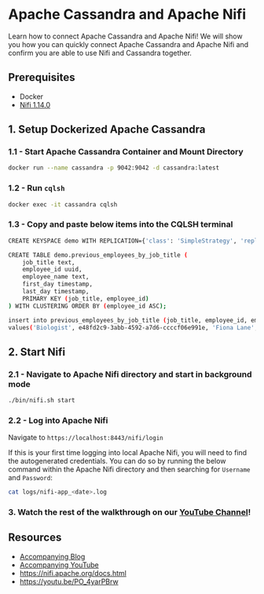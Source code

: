 # Apache Cassandra and Apache Nifi
Learn how to connect Apache Cassandra and Apache Nifi! We will show you how you can quickly connect Apache Cassandra and Apache Nifi and confirm you are able to use Nifi and Cassandra together.

## Prerequisites
- Docker
- [Nifi 1.14.0](https://nifi.apache.org/download.html)

## 1. Setup Dockerized Apache Cassandra

### 1.1 - Start Apache Cassandra Container and Mount Directory
```bash
docker run --name cassandra -p 9042:9042 -d cassandra:latest
```

### 1.2 - Run `cqlsh`
```bash
docker exec -it cassandra cqlsh
```

### 1.3 - Copy and paste below items into the CQLSH terminal
```bash
CREATE KEYSPACE demo WITH REPLICATION={'class': 'SimpleStrategy', 'replication_factor': 1};

CREATE TABLE demo.previous_employees_by_job_title (
    job_title text,
    employee_id uuid,
    employee_name text,
    first_day timestamp,
    last_day timestamp,
    PRIMARY KEY (job_title, employee_id)
) WITH CLUSTERING ORDER BY (employee_id ASC);

insert into previous_employees_by_job_title (job_title, employee_id, employee_name, first_day, last_day)
values('Biologist', e48fd2c9-3abb-4592-a7d6-ccccf06e991e, 'Fiona Lane', '2009-02-26 20:47:18Z', '2005-10-13 20:01:22Z') ;
```

## 2. Start Nifi

### 2.1 - Navigate to Apache Nifi directory and start in background mode
```bash
./bin/nifi.sh start
```
### 2.2 - Log into Apache Nifi
Navigate to `https://localhost:8443/nifi/login`

If this is your first time logging into local Apache Nifi, you will need to find the autogenerated credentials. You can do so by running the below command within the Apache Nifi directory and then searching for `Username` and `Password`:
```bash
cat logs/nifi-app_<date>.log
```

### 3. Watch the rest of the walkthrough on our [YouTube Channel](http://youtube.com/anantcorp)!

## Resources
- [Accompanying Blog]()
- [Accompanying YouTube]()
- https://nifi.apache.org/docs.html
- https://youtu.be/PO_4yarPBrw

